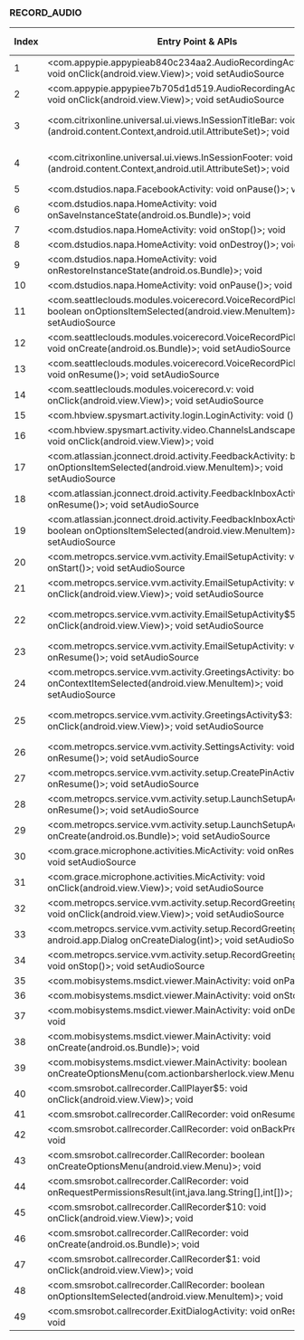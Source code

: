 ### RECORD_AUDIO
| Index | Entry Point & APIs | Screen shot | Resource id | Label |
| ------------- | ------------- | ------------- |-------------|-------------|
| 1 | <com.appypie.appypieab840c234aa2.AudioRecordingActivity$3: void onClick(android.view.View)>; void setAudioSource | ![](F:\COSMOS\output\py\Play_win8\Business\com.appypie.appypieab840c234aa2\com.appypie.appypieab840c234aa2.AudioRecordingActivity.png) |  | T |
| 2 | <com.appypie.appypiee7b705d1d519.AudioRecordingActivity$3: void onClick(android.view.View)>; void setAudioSource | ![](F:\COSMOS\output\py\Play_win8\Business\com.appypie.appypiee7b705d1d519\com.appypie.appypiee7b705d1d519.AudioRecordingActivity.png) |  | T |
| 3 | <com.citrixonline.universal.ui.views.InSessionTitleBar: void <init>(android.content.Context,android.util.AttributeSet)>; void <init> | ![](F:\COSMOS\output\py\Play_win8\Business\com.citrix.saas.gotowebinar\com.citrixonline.universal.ui.activities.InSessionActivityTablet.png) | {'2131493057': <sensitive_component.SensitiveComponent.SensitiveView object at 0x000001AB4A003BA8>} | T |
| 4 | <com.citrixonline.universal.ui.views.InSessionFooter: void <init>(android.content.Context,android.util.AttributeSet)>; void <init> | ![](F:\COSMOS\output\py\Play_win8\Business\com.citrix.saas.gotowebinar\com.citrixonline.universal.ui.activities.InSessionActivityTablet.png) | {'2131493065': <sensitive_component.SensitiveComponent.SensitiveView object at 0x000001AB4A003F28>} | T |
| 5 | <com.dstudios.napa.FacebookActivity: void onPause()>; void <init> | ![](F:\COSMOS\output\py\Play_win8\Business\com.dstudios.napa\com.dstudios.napa.FacebookActivity.png) |  | F |
| 6 | <com.dstudios.napa.HomeActivity: void onSaveInstanceState(android.os.Bundle)>; void <init> | ![](F:\COSMOS\output\py\Play_win8\Business\com.dstudios.napa\com.dstudios.napa.HomeActivity.png) |  |  |
| 7 | <com.dstudios.napa.HomeActivity: void onStop()>; void <init> | ![](F:\COSMOS\output\py\Play_win8\Business\com.dstudios.napa\com.dstudios.napa.HomeActivity.png) |  |  |
| 8 | <com.dstudios.napa.HomeActivity: void onDestroy()>; void <init> | ![](F:\COSMOS\output\py\Play_win8\Business\com.dstudios.napa\com.dstudios.napa.HomeActivity.png) |  |  |
| 9 | <com.dstudios.napa.HomeActivity: void onRestoreInstanceState(android.os.Bundle)>; void <init> | ![](F:\COSMOS\output\py\Play_win8\Business\com.dstudios.napa\com.dstudios.napa.HomeActivity.png) |  | F |
| 10 | <com.dstudios.napa.HomeActivity: void onPause()>; void <init> | ![](F:\COSMOS\output\py\Play_win8\Business\com.dstudios.napa\com.dstudios.napa.HomeActivity.png) |  | F |
| 11 | <com.seattleclouds.modules.voicerecord.VoiceRecordPickerActivity: boolean onOptionsItemSelected(android.view.MenuItem)>; void setAudioSource | ![](F:\COSMOS\output\py\Play_win8\Business\unclaimed.money\com.seattleclouds.modules.voicerecord.VoiceRecordPickerActivity.png) |  | T |
| 12 | <com.seattleclouds.modules.voicerecord.VoiceRecordPickerActivity: void onCreate(android.os.Bundle)>; void setAudioSource | ![](F:\COSMOS\output\py\Play_win8\Business\unclaimed.money\com.seattleclouds.modules.voicerecord.VoiceRecordPickerActivity.png) |  | D |
| 13 | <com.seattleclouds.modules.voicerecord.VoiceRecordPickerActivity: void onResume()>; void setAudioSource | ![](F:\COSMOS\output\py\Play_win8\Business\unclaimed.money\com.seattleclouds.modules.voicerecord.VoiceRecordPickerActivity.png) |  | D |
| 14 | <com.seattleclouds.modules.voicerecord.v: void onClick(android.view.View)>; void setAudioSource | ![](F:\COSMOS\output\py\Play_win8\Business\com.gomobileapptools.lubbockpolicedepartment\com.seattleclouds.modules.voicerecord.VoiceRecordPickerActivity.png) |  | T |
| 15 | <com.hbview.spysmart.activity.login.LoginActivity: void <init>()>; void <init> | ![](F:\COSMOS\output\py\Play_win8\Business\com.hbview.spysmart\com.hbview.spysmart.activity.login.LoginActivity.png) |  | F |
| 16 | <com.hbview.spysmart.activity.video.ChannelsLandscapeActivity$22: void onClick(android.view.View)>; void <init> | ![](F:\COSMOS\output\py\Play_win8\Business\com.hbview.spysmart\com.hbview.spysmart.activity.video.ChannelsLandscapeActivity.png) |  | D |
| 17 | <com.atlassian.jconnect.droid.activity.FeedbackActivity: boolean onOptionsItemSelected(android.view.MenuItem)>; void setAudioSource | ![](F:\COSMOS\output\py\Play_win8\Business\com.vectorlive.pr\com.atlassian.jconnect.droid.activity.FeedbackActivity.png) |  | F |
| 18 | <com.atlassian.jconnect.droid.activity.FeedbackInboxActivity: void onResume()>; void setAudioSource | ![](F:\COSMOS\output\py\Play_win8\Business\com.vectorlive.pr\com.atlassian.jconnect.droid.activity.FeedbackInboxActivity.png) |  | F |
| 19 | <com.atlassian.jconnect.droid.activity.FeedbackInboxActivity: boolean onOptionsItemSelected(android.view.MenuItem)>; void setAudioSource | ![](F:\COSMOS\output\py\Play_win8\Business\com.vectorlive.pr\com.atlassian.jconnect.droid.activity.FeedbackInboxActivity.png) |  | F |
| 20 | <com.metropcs.service.vvm.activity.EmailSetupActivity: void onStart()>; void setAudioSource | ![](F:\COSMOS\output\py\Play_win8\Business\com.metropcs.service.vvm\com.metropcs.service.vvm.activity.EmailSetupActivity.png) |  | F |
| 21 | <com.metropcs.service.vvm.activity.EmailSetupActivity: void onClick(android.view.View)>; void setAudioSource | ![](F:\COSMOS\output\py\Play_win8\Business\com.metropcs.service.vvm\com.metropcs.service.vvm.activity.EmailSetupActivity.png) |  |  |
| 22 | <com.metropcs.service.vvm.activity.EmailSetupActivity$5: void onClick(android.view.View)>; void setAudioSource | ![](F:\COSMOS\output\py\Play_win8\Business\com.metropcs.service.vvm\com.metropcs.service.vvm.activity.EmailSetupActivity.png) | {'2131165297': <sensitive_component.SensitiveComponent.SensitiveView object at 0x000001AB4A4247B8>} | F |
| 23 | <com.metropcs.service.vvm.activity.EmailSetupActivity: void onResume()>; void setAudioSource | ![](F:\COSMOS\output\py\Play_win8\Business\com.metropcs.service.vvm\com.metropcs.service.vvm.activity.EmailSetupActivity.png) |  | F |
| 24 | <com.metropcs.service.vvm.activity.GreetingsActivity: boolean onContextItemSelected(android.view.MenuItem)>; void setAudioSource | ![](F:\COSMOS\output\py\Play_win8\Business\com.metropcs.service.vvm\com.metropcs.service.vvm.activity.GreetingsActivity.png) |  |  |
| 25 | <com.metropcs.service.vvm.activity.GreetingsActivity$3: void onClick(android.view.View)>; void setAudioSource | ![](F:\COSMOS\output\py\Play_win8\Business\com.metropcs.service.vvm\com.metropcs.service.vvm.activity.GreetingsActivity.png) | {'2131165251': <sensitive_component.SensitiveComponent.SensitiveView object at 0x000001AB4A3D2518>} | T |
| 26 | <com.metropcs.service.vvm.activity.SettingsActivity: void onResume()>; void setAudioSource | ![](F:\COSMOS\output\py\Play_win8\Business\com.metropcs.service.vvm\com.metropcs.service.vvm.activity.SettingsActivity.png) |  | F |
| 27 | <com.metropcs.service.vvm.activity.setup.CreatePinActivity: void onResume()>; void setAudioSource | ![](F:\COSMOS\output\py\Play_win8\Business\com.metropcs.service.vvm\com.metropcs.service.vvm.activity.setup.CreatePinActivity.png) |  | F |
| 28 | <com.metropcs.service.vvm.activity.setup.LaunchSetupActivity: void onResume()>; void setAudioSource | ![](F:\COSMOS\output\py\Play_win8\Business\com.metropcs.service.vvm\com.metropcs.service.vvm.activity.setup.LaunchSetupActivity.png) |  | F |
| 29 | <com.metropcs.service.vvm.activity.setup.LaunchSetupActivity: void onCreate(android.os.Bundle)>; void setAudioSource | ![](F:\COSMOS\output\py\Play_win8\Business\com.metropcs.service.vvm\com.metropcs.service.vvm.activity.setup.LaunchSetupActivity.png) |  | F |
| 30 | <com.grace.microphone.activities.MicActivity: void onResume()>; void setAudioSource | ![](F:\COSMOS\output\py\Play_win8\Business\com.metropcs.service.vvm\com.metropcs.service.vvm.activity.setup.PVMUpgradeActivity.png) |  | F |
| 31 | <com.grace.microphone.activities.MicActivity: void onClick(android.view.View)>; void setAudioSource | ![](F:\COSMOS\output\py\Play_win8\Business\com.metropcs.service.vvm\com.metropcs.service.vvm.activity.setup.PVMUpgradeActivity.png) |  | F |
| 32 | <com.metropcs.service.vvm.activity.setup.RecordGreetingActivity$8: void onClick(android.view.View)>; void setAudioSource | ![](F:\COSMOS\output\py\Play_win8\Business\com.metropcs.service.vvm\com.metropcs.service.vvm.activity.setup.RecordGreetingActivity.png) |  | F |
| 33 | <com.metropcs.service.vvm.activity.setup.RecordGreetingActivity: android.app.Dialog onCreateDialog(int)>; void setAudioSource | ![](F:\COSMOS\output\py\Play_win8\Business\com.metropcs.service.vvm\com.metropcs.service.vvm.activity.setup.RecordGreetingActivity.png) |  |  |
| 34 | <com.metropcs.service.vvm.activity.setup.RecordGreetingActivity: void onStop()>; void setAudioSource | ![](F:\COSMOS\output\py\Play_win8\Business\com.metropcs.service.vvm\com.metropcs.service.vvm.activity.setup.RecordGreetingActivity.png) |  |  |
| 35 | <com.mobisystems.msdict.viewer.MainActivity: void onPause()>; void <init> | ![](F:\COSMOS\output\py\Play_win8\Business\com.mobisystems.msdict.embedded.wireless.oxford.dictionaryofenglish.office.prem\com.mobisystems.msdict.viewer.MainActivity.png) |  | F |
| 36 | <com.mobisystems.msdict.viewer.MainActivity: void onStop()>; void <init> | ![](F:\COSMOS\output\py\Play_win8\Business\com.mobisystems.msdict.embedded.wireless.oxford.dictionaryofenglish.office.prem\com.mobisystems.msdict.viewer.MainActivity.png) |  | F |
| 37 | <com.mobisystems.msdict.viewer.MainActivity: void onDestroy()>; void <init> | ![](F:\COSMOS\output\py\Play_win8\Business\com.mobisystems.msdict.embedded.wireless.oxford.dictionaryofenglish.office.prem\com.mobisystems.msdict.viewer.MainActivity.png) |  | F |
| 38 | <com.mobisystems.msdict.viewer.MainActivity: void onCreate(android.os.Bundle)>; void <init> | ![](F:\COSMOS\output\py\Play_win8\Business\com.mobisystems.msdict.embedded.wireless.oxford.dictionaryofenglish.office.prem\com.mobisystems.msdict.viewer.MainActivity.png) |  | F |
| 39 | <com.mobisystems.msdict.viewer.MainActivity: boolean onCreateOptionsMenu(com.actionbarsherlock.view.Menu)>; void <init> | ![](F:\COSMOS\output\py\Play_win8\Business\com.mobisystems.msdict.embedded.wireless.oxford.dictionaryofenglish.office.prem\com.mobisystems.msdict.viewer.MainActivity.png) |  |F  |
| 40 | <com.smsrobot.callrecorder.CallPlayer$5: void onClick(android.view.View)>; void <init> | ![](F:\COSMOS\output\py\Play_win8\Business\com.smsrobot.callrecorder\com.smsrobot.callrecorder.CallPlayer.png) |  | D |
| 41 | <com.smsrobot.callrecorder.CallRecorder: void onResume()>; void <init> | ![](F:\COSMOS\output\py\Play_win8\Business\com.smsrobot.callrecorder\com.smsrobot.callrecorder.CallRecorder.png) |  | D |
| 42 | <com.smsrobot.callrecorder.CallRecorder: void onBackPressed()>; void <init> | ![](F:\COSMOS\output\py\Play_win8\Business\com.smsrobot.callrecorder\com.smsrobot.callrecorder.CallRecorder.png) |  | D |
| 43 | <com.smsrobot.callrecorder.CallRecorder: boolean onCreateOptionsMenu(android.view.Menu)>; void <init> | ![](F:\COSMOS\output\py\Play_win8\Business\com.smsrobot.callrecorder\com.smsrobot.callrecorder.CallRecorder.png) |  |  |
| 44 | <com.smsrobot.callrecorder.CallRecorder: void onRequestPermissionsResult(int,java.lang.String[],int[])>; void <init> | ![](F:\COSMOS\output\py\Play_win8\Business\com.smsrobot.callrecorder\com.smsrobot.callrecorder.CallRecorder.png) |  |  |
| 45 | <com.smsrobot.callrecorder.CallRecorder$10: void onClick(android.view.View)>; void <init> | ![](F:\COSMOS\output\py\Play_win8\Business\com.smsrobot.callrecorder\com.smsrobot.callrecorder.CallRecorder.png) |  |  |
| 46 | <com.smsrobot.callrecorder.CallRecorder: void onCreate(android.os.Bundle)>; void <init> | ![](F:\COSMOS\output\py\Play_win8\Business\com.smsrobot.callrecorder\com.smsrobot.callrecorder.CallRecorder.png) |  |  |
| 47 | <com.smsrobot.callrecorder.CallRecorder$1: void onClick(android.view.View)>; void <init> | ![](F:\COSMOS\output\py\Play_win8\Business\com.smsrobot.callrecorder\com.smsrobot.callrecorder.CallRecorder.png) |  |  |
| 48 | <com.smsrobot.callrecorder.CallRecorder: boolean onOptionsItemSelected(android.view.MenuItem)>; void <init> | ![](F:\COSMOS\output\py\Play_win8\Business\com.smsrobot.callrecorder\com.smsrobot.callrecorder.CallRecorder.png) |  |  |
| 49 | <com.smsrobot.callrecorder.ExitDialogActivity: void onResume()>; void <init> | ![](F:\COSMOS\output\py\Play_win8\Business\com.smsrobot.callrecorder\com.smsrobot.callrecorder.ExitDialogActivity.png) |  | D |
